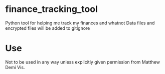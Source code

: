 # finance_tracking_tool
Python tool for helping me track my finances and whatnot
Data files and encrypted files will be added to gitignore

# Use
Not to be used in any way unless explicitly given permission from Matthew Demi Vis.
